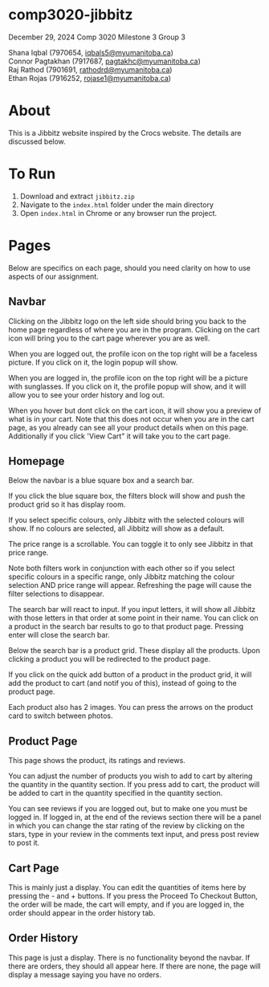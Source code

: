 # comp3020-jibbitz
December 29, 2024
Comp 3020 Milestone 3
Group 3

Shana Iqbal (7970654, iqbals5@myumanitoba.ca)  
Connor Pagtakhan (7917687, pagtakhc@myumanitoba.ca)  
Raj Rathod (7901691, rathodrd@myumanitoba.ca)  
Ethan Rojas (7916252, rojase1@myumanitoba.ca)  

# About 
This is a Jibbitz website inspired by the Crocs website. The details are discussed below.

# To Run
1. Download and extract ```jibbitz.zip```  
2. Navigate to the ```index.html``` folder under the main directory  
3. Open ```index.html``` in Chrome or any browser run the project.  



# Pages
Below are specifics on each page, should you need clarity on how to use aspects of our assignment.



## Navbar
Clicking on the Jibbitz logo on the left side should bring you back to the home page regardless of where you are in the program. Clicking on the cart icon will bring you to the cart page wherever you are as well. 

When you are logged out, the profile icon on the top right will be a faceless picture. If you click on it, the login popup will show.

When you are logged in, the profile icon on the top right will be a picture with sunglasses. If you click on it, the profile popup will show, and it will allow you to see your order history and log out.

When you hover but dont click on the cart icon, it will show you a preview of what is in your cart. Note that this does not occur when you are in the cart page, as you already can see all your product details when on this page. Additionally if you click 'View Cart" it will take you to the cart page.



## Homepage
Below the navbar is a blue square box and a search bar.

If you click the blue square box, the filters block will show and push the product grid so it has display room.

If you select specific colours, only Jibbitz with the selected colours will show. If no colours are selected, all Jibbitz will show as a default.

The price range is a scrollable. You can toggle it to only see Jibbitz in that price range. 

Note both filters work in conjunction with each other so if you select specific colours in a specific range, only Jibbitz matching the colour selection AND price range will appear. Refreshing the page will cause the filter selections to disappear.

The search bar will react to input. If you input letters, it will show all Jibbitz with those letters in that order at some point in their name. You can click on a product in the search bar results to go to that product page. Pressing enter will close the search bar.

Below the search bar is a product grid. These display all the products. Upon clicking a product you will be redirected to the product page.

If you click on the quick add button of a product in the product grid, it will add the product to cart (and notif you of this), instead of going to the product page.

Each product also has 2 images. You can press the arrows on the product card to switch between photos.



## Product Page
This page shows the product, its ratings and reviews.

You can adjust the number of products you wish to add to cart by altering the quantity in the quantity section. If you press add to cart, the product will be added to cart in the quantity specified in the quantity section.

You can see reviews if you are logged out, but to make one you must be logged in.
If logged in, at the end of the reviews section there will be a panel in which you can change the star rating of the review by clicking on the stars, type in your review in the comments text input, and press post review to post it.



## Cart Page
This is mainly just a display. You can edit the quantities of items here by pressing the - and + buttons. If you press the Proceed To Checkout Button, the order will be made, the cart will empty, and if you are logged in, the order should appear in the order history tab.



## Order History
This page is just a display. There is no functionality beyond the navbar. 
If there are orders, they should all appear here.
If there are none, the page will display a message saying you have no orders.